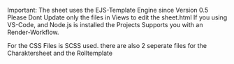 Important: The sheet uses the EJS-Template Engine since Version 0.5
Please Dont Update only the files in Views to edit the sheet.html
If you using VS-Code, and Node.js is installed the Projects Supports you with an Render-Workflow.

For the CSS Files is SCSS used.
there are also 2 seperate files for the Charaktersheet and the Rolltemplate